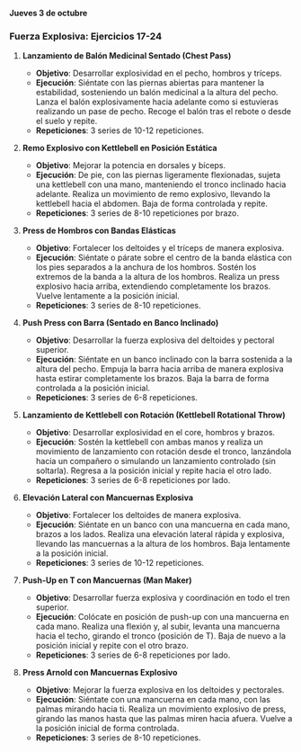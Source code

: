 **Jueves 3 de octubre**

### Fuerza Explosiva: Ejercicios 17-24

1. **Lanzamiento de Balón Medicinal Sentado (Chest Pass)**
   - **Objetivo**: Desarrollar explosividad en el pecho, hombros y tríceps.
   - **Ejecución**: Siéntate con las piernas abiertas para mantener la estabilidad, sosteniendo un balón medicinal a la altura del pecho. Lanza el balón explosivamente hacia adelante como si estuvieras realizando un pase de pecho. Recoge el balón tras el rebote o desde el suelo y repite.
   - **Repeticiones**: 3 series de 10-12 repeticiones.

2. **Remo Explosivo con Kettlebell en Posición Estática**
   - **Objetivo**: Mejorar la potencia en dorsales y bíceps.
   - **Ejecución**: De pie, con las piernas ligeramente flexionadas, sujeta una kettlebell con una mano, manteniendo el tronco inclinado hacia adelante. Realiza un movimiento de remo explosivo, llevando la kettlebell hacia el abdomen. Baja de forma controlada y repite.
   - **Repeticiones**: 3 series de 8-10 repeticiones por brazo.

3. **Press de Hombros con Bandas Elásticas**
   - **Objetivo**: Fortalecer los deltoides y el tríceps de manera explosiva.
   - **Ejecución**: Siéntate o párate sobre el centro de la banda elástica con los pies separados a la anchura de los hombros. Sostén los extremos de la banda a la altura de los hombros. Realiza un press explosivo hacia arriba, extendiendo completamente los brazos. Vuelve lentamente a la posición inicial.
   - **Repeticiones**: 3 series de 8-10 repeticiones.

4. **Push Press con Barra (Sentado en Banco Inclinado)**
   - **Objetivo**: Desarrollar la fuerza explosiva del deltoides y pectoral superior.
   - **Ejecución**: Siéntate en un banco inclinado con la barra sostenida a la altura del pecho. Empuja la barra hacia arriba de manera explosiva hasta estirar completamente los brazos. Baja la barra de forma controlada a la posición inicial.
   - **Repeticiones**: 3 series de 6-8 repeticiones.

5. **Lanzamiento de Kettlebell con Rotación (Kettlebell Rotational Throw)**
   - **Objetivo**: Desarrollar explosividad en el core, hombros y brazos.
   - **Ejecución**: Sostén la kettlebell con ambas manos y realiza un movimiento de lanzamiento con rotación desde el tronco, lanzándola hacia un compañero o simulando un lanzamiento controlado (sin soltarla). Regresa a la posición inicial y repite hacia el otro lado.
   - **Repeticiones**: 3 series de 6-8 repeticiones por lado.

6. **Elevación Lateral con Mancuernas Explosiva**
   - **Objetivo**: Fortalecer los deltoides de manera explosiva.
   - **Ejecución**: Siéntate en un banco con una mancuerna en cada mano, brazos a los lados. Realiza una elevación lateral rápida y explosiva, llevando las mancuernas a la altura de los hombros. Baja lentamente a la posición inicial.
   - **Repeticiones**: 3 series de 10-12 repeticiones.

7. **Push-Up en T con Mancuernas (Man Maker)**
   - **Objetivo**: Desarrollar fuerza explosiva y coordinación en todo el tren superior.
   - **Ejecución**: Colócate en posición de push-up con una mancuerna en cada mano. Realiza una flexión y, al subir, levanta una mancuerna hacia el techo, girando el tronco (posición de T). Baja de nuevo a la posición inicial y repite con el otro brazo.
   - **Repeticiones**: 3 series de 6-8 repeticiones por lado.

8. **Press Arnold con Mancuernas Explosivo**
   - **Objetivo**: Mejorar la fuerza explosiva en los deltoides y pectorales.
   - **Ejecución**: Siéntate con una mancuerna en cada mano, con las palmas mirando hacia ti. Realiza un movimiento explosivo de press, girando las manos hasta que las palmas miren hacia afuera. Vuelve a la posición inicial de forma controlada.
   - **Repeticiones**: 3 series de 8-10 repeticiones.